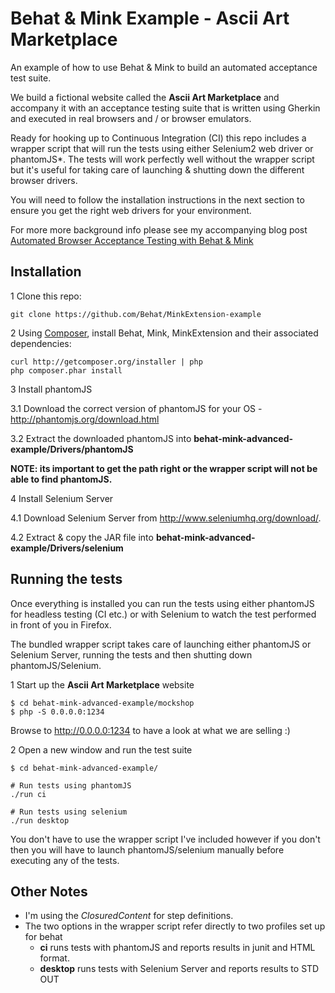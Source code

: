 # Behat & Mink Example - Ascii Art Marketplace

An example of how to use  Behat & Mink to build an automated acceptance test suite. 

We build a fictional website called the __Ascii Art Marketplace__ and accompany it with an acceptance testing suite that is written using Gherkin and executed in real browsers and / or browser emulators. 

Ready for hooking up to Continuous Integration (CI) this repo includes a wrapper script that will run the tests using either Selenium2 web driver or phantomJS*. The tests will work perfectly well without the wrapper script but it's useful for taking care of launching & shutting down the different browser drivers.

You will need to follow the installation instructions in the next section to ensure you get the right web drivers for your environment. 

For more more background info please see my accompanying blog post <a href='http://pipe-devnull.com/2013/12/17/mink-behat-automated-browser-testing-in-plain-english.html'>Automated Browser Acceptance Testing with Behat & Mink</a>

## Installation


1 Clone this repo:


    git clone https://github.com/Behat/MinkExtension-example

2 Using [Composer](http://getcomposer.org/), install Behat, Mink, MinkExtension and their associated dependencies:


    curl http://getcomposer.org/installer | php
    php composer.phar install

3 Install phantomJS

  3.1 Download the correct version of phantomJS for your OS - http://phantomjs.org/download.html

  3.2 Extract the downloaded phantomJS into **behat-mink-advanced-example/Drivers/phantomJS**

**NOTE: its important to get the path right or the wrapper script will not be able to find phantomJS.**

4 Install Selenium Server


  4.1 Download Selenium Server from http://www.seleniumhq.org/download/. 

  4.2 Extract & copy the JAR file into **behat-mink-advanced-example/Drivers/selenium**


## Running the tests

Once everything is installed you can run the tests using either phantomJS for headless testing (CI etc.) or with Selenium to watch the test performed in front of you in Firefox.

The bundled wrapper script takes care of launching either phantomJS or Selenium Server, running the tests and then shutting down phantomJS/Selenium.


1 Start up the __Ascii Art Marketplace__ website

	$ cd behat-mink-advanced-example/mockshop
	$ php -S 0.0.0.0:1234

Browse to http://0.0.0.0:1234 to have a look at what we are selling :)

2 Open a new window and run the test suite

	$ cd behat-mink-advanced-example/
	
	# Run tests using phantomJS
	./run ci

	# Run tests using selenium
	./run desktop


You don't have to use the wrapper script I've included however if you don't then you will have to launch phantomJS/selenium manually before executing any of the tests.


## Other Notes

* I'm using the *ClosuredContent* for step definitions.
* The two options in the wrapper script refer directly to two profiles set up for behat
    * __ci__ runs tests with phantomJS and reports results in junit and HTML format.
    * __desktop__ runs tests with Selenium Server and reports results to STD OUT
 

